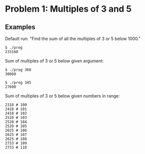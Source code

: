 # Problem 1:   Multiples of 3 and 5


## Examples

Default run: "Find the sum of all the multiples of 3 or 5 below 1000."


```
$ ./prog
233168
```

Sum of multiples of 3 or 5 below given argument:

```
$ ./prog 360
30060
```


```
$ ./prog 345
27600
```

Sum of multiples of 3 or 5 below given numbers in range:

```
2318 # 100
2418 # 101
2418 # 102
2520 # 103
2520 # 104
2520 # 105
2625 # 106
2625 # 107
2625 # 108
2733 # 109
2733 # 110
```
